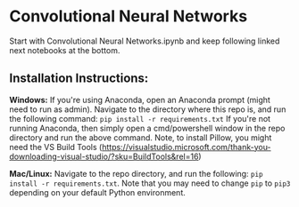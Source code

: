 # Convolutional Neural Networks

Start with Convolutional Neural Networks.ipynb and keep following linked next notebooks at the bottom.

## Installation Instructions:
**Windows:** If you're using Anaconda, open an Anaconda prompt (might need to run as admin). Navigate to the directory where this repo is, and run the following command:
```pip install -r requirements.txt```
If you're not running Anaconda, then simply open a cmd/powershell window in the repo directory and run the above command. Note, to install Pillow, you might need the VS Build Tools (https://visualstudio.microsoft.com/thank-you-downloading-visual-studio/?sku=BuildTools&rel=16) 

**Mac/Linux:** Navigate to the repo directory, and run the following:
```pip install -r requirements.txt```. Note that you may need to change `pip` to `pip3` depending on your default Python environment.

